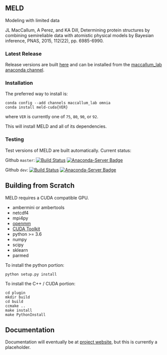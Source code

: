 ## MELD

Modeling with limited data

JL MacCallum, A Perez, and KA Dill, Determining protein structures by combining semireliable data
with atomistic physical models by Bayesian inference, PNAS, 2015, 112(22), pp. 6985-6990.

### Latest Release

Release versions are built [here](https://github.com/maccallumlab/meld-pkg) and can be installed from the
[maccallum_lab anaconda channel](https://anaconda.org/maccallum_lab).

### Installation

The preferred way to install is:
```
conda config --add channels maccallum_lab omnia
conda install meld-cuda{VER}
```
where `VER` is currently one of `75`, `80`, `90`, or `92`.

This will install MELD and all of its dependencies.

### Testing

Test versions of MELD are built automatically. Current status:

Github `master`: [![Build Status](https://travis-ci.org/maccallumlab/meld.svg?branch=master)](https://travis-ci.org/maccallumlab/meld)
                [![Anaconda-Server Badge](https://anaconda.org/maccallum_lab/meld-test/badges/version.svg)](https://anaconda.org/maccallum_lab/meld-test)

Github `dev`: [![Build Status](https://travis-ci.org/maccallumlab/meld.svg?branch=dev)](https://travis-ci.org/maccallumlab/meld)
             [![Anaconda-Server Badge](https://anaconda.org/maccallum_lab/meld-dev-test/badges/version.svg)](https://anaconda.org/maccallum_lab/meld-dev-test)


## Building from Scratch

MELD requires a CUDA compatible GPU.

* ambermini or ambertools
* netcdf4
* mpi4py
* [openmm](https://github.com/pandegroup/openmm)
* [CUDA Toolkit](https://developer.nvidia.com/cuda-toolkit)
* python >= 3.6
* numpy
* scipy
* sklearn
* parmed

To install the python portion:
```
python setup.py install
```

To install the C++ / CUDA portion:
```
cd plugin
mkdir build
cd build
ccmake ..
make install
make PythonInstall
```

## Documentation

Documentation will eventually be at [project website](http://meldmd.org), but this is currently a placeholder.
